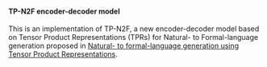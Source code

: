 #### TP-N2F encoder-decoder model
This is an implementation of TP-N2F, a new encoder-decoder model based on Tensor Product Representations (TPRs) for Natural- to Formal-language generation proposed in [Natural- to formal-language generation using Tensor Product Representations](https://arxiv.org/abs/1910.02339).